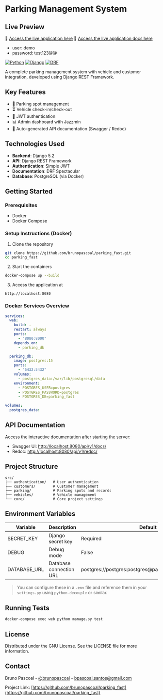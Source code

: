 # Parking Management System

## Live Preview

🔗 [Access the live application here](https://parking.brunopascoal.tech/) 
🔗 [Access the live application docs here]([https://parking.brunopascoal.tech/](https://parking.brunopascoal.tech/api/v1/docs/))
- user: demo
- password: test123@@

[![Python](https://img.shields.io/badge/Python-3.10%2B-blue)](https://www.python.org/)
[![Django](https://img.shields.io/badge/Django-4.2-brightgreen)](https://www.djangoproject.com/)
[![DRF](https://img.shields.io/badge/Django_REST_Framework-3.14-red)](https://www.django-rest-framework.org/)

A complete parking management system with vehicle and customer integration, developed using Django REST Framework.

## Key Features

- 🚗 Parking spot management
- ⏳ Vehicle check-in/check-out
- 🔐 JWT authentication
- 📊 Admin dashboard with Jazzmin
- 📄 Auto-generated API documentation (Swagger / Redoc)

## Technologies Used

- **Backend**: Django 5.2
- **API**: Django REST Framework
- **Authentication**: Simple JWT
- **Documentation**: DRF Spectacular
- **Database**: PostgreSQL (via Docker)

## Getting Started

### Prerequisites

- Docker
- Docker Compose

### Setup Instructions (Docker)

1. Clone the repository

```bash
git clone https://github.com/brunopascoal/parking_fast.git
cd parking_fast
```

2. Start the containers

```bash
docker-compose up --build
```

3. Access the application at

```
http://localhost:8080
```

### Docker Services Overview

```yaml
services:
  web:
    build: .
    restart: always
    ports:
      - "8080:8000"
    depends_on:
      - parking_db

  parking_db:
    image: postgres:15
    ports:
      - "5432:5432"
    volumes:
      - postgres_data:/var/lib/postgresql/data
    environment:
      - POSTGRES_USER=postgres
      - POSTGRES_PASSWORD=postgres
      - POSTGRES_DB=parking_fast

volumes:
  postgres_data:
```

## API Documentation

Access the interactive documentation after starting the server:

- Swagger UI: [http://localhost:8080/api/v1/docs/](http://localhost:8080/api/v1/docs/)
- Redoc: [http://localhost:8080/api/v1/redoc/](http://localhost:8080/api/v1/redoc/)

## Project Structure

```
src/
├── authentication/   # User authentication
├── customers/        # Customer management
├── parking/          # Parking spots and records
├── vehicles/         # Vehicle management
└── core/             # Core project settings
```

## Environment Variables

| Variable     | Description             | Default Value                                                   |
| ------------ | ----------------------- | --------------------------------------------------------------- |
| SECRET_KEY   | Django secret key       | Required                                                        |
| DEBUG        | Debug mode              | False                                                           |
| DATABASE_URL | Database connection URL | postgres\://postgres\:postgres\@parking_db:5432/parking_service |

> You can configure these in a `.env` file and reference them in your `settings.py` using `python-decouple` or similar.

## Running Tests

```bash
docker-compose exec web python manage.py test
```

## License

Distributed under the GNU License. See the LICENSE file for more information.

## Contact

Bruno Pascoal - [@brunopascoal](https://github.com/brunopascoal) - [bpascoal.santos@gmail.com](mailto:bpascoal.santos@gmail.com)

Project Link: [https://github.com/brunopascoal/parking_fast](https://github.com/brunopascoal/parking_fast)
